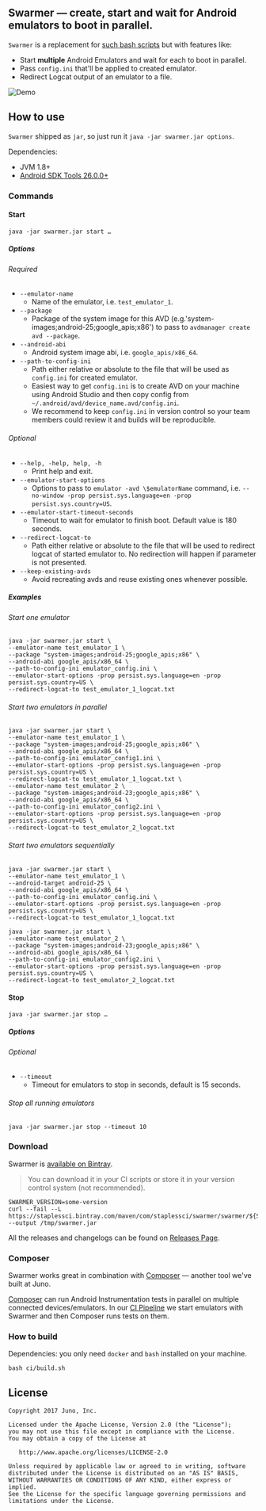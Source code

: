 ## Swarmer — create, start and wait for Android emulators to boot in parallel.

`Swarmer` is a replacement for [such bash scripts](https://github.com/travis-ci/travis-cookbooks/blob/master/community-cookbooks/android-sdk/files/default/android-wait-for-emulator) but with features like:

* Start **multiple** Android Emulators and wait for each to boot in parallel.
* Pass `config.ini` that'll be applied to created emulator.
* Redirect Logcat output of an emulator to a file.

![Demo](swarmer/swarmer.gif)

## How to use

`Swarmer` shipped as `jar`, so just run it `java -jar swarmer.jar options`.

Dependencies:

* JVM 1.8+
* [Android SDK Tools 26.0.0+](https://developer.android.com/studio/releases/sdk-tools.html)

### Commands

#### Start

```console
java -jar swarmer.jar start …
```

##### Options

###### Required

* `--emulator-name`
  * Name of the emulator, i.e. `test_emulator_1`.
* `--package`
  * Package of the system image for this AVD (e.g.'system-images;android-25;google_apis;x86') to pass to `avdmanager create avd --package`.
* `--android-abi`
  * Android system image abi, i.e. `google_apis/x86_64`.
* `--path-to-config-ini`
  * Path either relative or absolute to the file that will be used as `config.ini` for created emulator.
  * Easiest way to get `config.ini` is to create AVD on your machine using Android Studio and then copy config from `~/.android/avd/device_name.avd/config.ini`.
  * We recommend to keep `config.ini` in version control so your team members could review it and builds will be reproducible.

###### Optional

* `--help, -help, help, -h`
  * Print help and exit.
* `--emulator-start-options`
  * Options to pass to `emulator -avd \$emulatorName` command, i.e. `--no-window -prop persist.sys.language=en -prop persist.sys.country=US`.
* `--emulator-start-timeout-seconds`
  * Timeout to wait for emulator to finish boot. Default value is 180 seconds.
* `--redirect-logcat-to`
  * Path either relative or absolute to the file that will be used to redirect logcat of started emulator to. No redirection will happen if parameter is not presented.
* `--keep-existing-avds`
  * Avoid recreating avds and reuse existing ones whenever possible.

##### Examples

###### Start one emulator

```console
java -jar swarmer.jar start \
--emulator-name test_emulator_1 \
--package "system-images;android-25;google_apis;x86" \
--android-abi google_apis/x86_64 \
--path-to-config-ini emulator_config.ini \
--emulator-start-options -prop persist.sys.language=en -prop persist.sys.country=US \
--redirect-logcat-to test_emulator_1_logcat.txt
```

###### Start two emulators in parallel

```console
java -jar swarmer.jar start \
--emulator-name test_emulator_1 \
--package "system-images;android-25;google_apis;x86" \
--android-abi google_apis/x86_64 \
--path-to-config-ini emulator_config1.ini \
--emulator-start-options -prop persist.sys.language=en -prop persist.sys.country=US \
--redirect-logcat-to test_emulator_1_logcat.txt \
--emulator-name test_emulator_2 \
--package "system-images;android-23;google_apis;x86" \
--android-abi google_apis/x86_64 \
--path-to-config-ini emulator_config2.ini \
--emulator-start-options -prop persist.sys.language=en -prop persist.sys.country=US \
--redirect-logcat-to test_emulator_2_logcat.txt
```

###### Start two emulators sequentially

```console
java -jar swarmer.jar start \
--emulator-name test_emulator_1 \
--android-target android-25 \
--android-abi google_apis/x86_64 \
--path-to-config-ini emulator_config.ini \
--emulator-start-options -prop persist.sys.language=en -prop persist.sys.country=US \
--redirect-logcat-to test_emulator_1_logcat.txt

java -jar swarmer.jar start \
--emulator-name test_emulator_2 \
--package "system-images;android-23;google_apis;x86" \
--android-abi google_apis/x86_64 \
--path-to-config-ini emulator_config2.ini \
--emulator-start-options -prop persist.sys.language=en -prop persist.sys.country=US \
--redirect-logcat-to test_emulator_2_logcat.txt
```

#### Stop

```console
java -jar swarmer.jar stop …
```

##### Options

###### Optional

* `--timeout`
  * Timeout for emulators to stop in seconds, default is 15 seconds.

###### Stop all running emulators

```console
java -jar swarmer.jar stop --timeout 10
```

### Download

Swarmer is [available on Bintray](https://bintray.com/staplessci/maven/swarmer).

>You can download it in your CI scripts or store it in your version control system (not recommended).

```console
SWARMER_VERSION=some-version
curl --fail --L https://staplessci.bintray.com/maven/com/staplessci/swarmer/swarmer/${SWARMER_VERSION}/swarmer-${SWARMER_VERSION}.jar --output /tmp/swarmer.jar
```

All the releases and changelogs can be found on [Releases Page](https://github.com/StaplesSCI/swarmer/releases).

### Composer

Swarmer works great in combination with [Composer][composer] — another tool we've built at Juno.

[Composer][composer] can run Android Instrumentation tests in parallel on multiple connected devices/emulators. In our [CI Pipeline][ci pipeline] we start emulators with Swarmer and then Composer runs tests on them.

### How to build

Dependencies: you only need `docker` and `bash` installed on your machine.

```console
bash ci/build.sh
```

## License

```
Copyright 2017 Juno, Inc.

Licensed under the Apache License, Version 2.0 (the "License");
you may not use this file except in compliance with the License.
You may obtain a copy of the License at

   http://www.apache.org/licenses/LICENSE-2.0

Unless required by applicable law or agreed to in writing, software
distributed under the License is distributed on an "AS IS" BASIS,
WITHOUT WARRANTIES OR CONDITIONS OF ANY KIND, either express or implied.
See the License for the specific language governing permissions and
limitations under the License.
```

[composer]: https://github.com/gojuno/composer
[ci pipeline]: https://github.com/gojuno/engineering/tree/master/articles/ci_pipeline_and_custom_tools_of_android_projects
